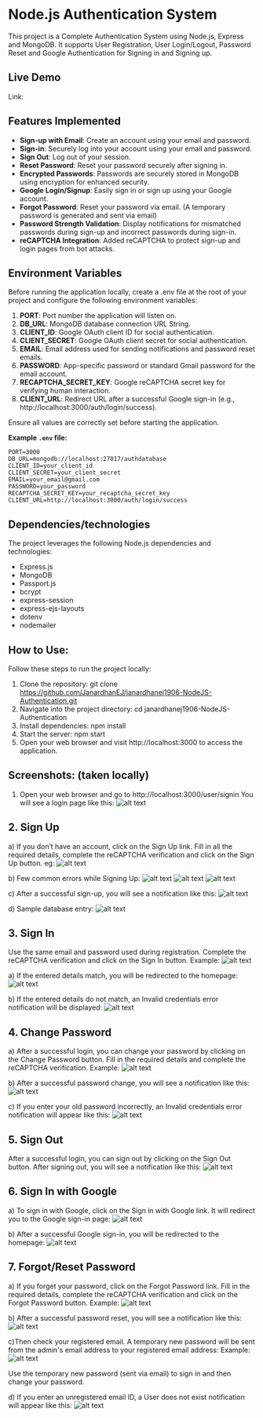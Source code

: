 # Node.js Authentication System

This project is a Complete Authentication System using Node.js, Express and MongoDB. It supports User Registration,
User Login/Logout, Password Reset and Google Authentication for Signing in and Signing up.


## Live Demo
Link:


## Features Implemented

- **Sign-up with Email**: Create an account using your email and password.
- **Sign-in**: Securely log into your account using your email and password.
- **Sign Out**: Log out of your session.
- **Reset Password**:  Reset your password securely after signing in.
- **Encrypted Passwords**: Passwords are securely stored in MongoDB using encryption for enhanced security.
- **Google Login/Signup**: Easily sign in or sign up using your Google account.
- **Forgot Password**:  Reset your password via email. (A temporary password is generated and sent via email)
- **Password Strength Validation**: Display notifications for mismatched passwords during sign-up and incorrect passwords during sign-in.
- **reCAPTCHA Integration**: Added reCAPTCHA to protect sign-up and login pages from bot attacks.


## Environment Variables

Before running the application locally, create a .env file at the root of your project and configure the following environment variables:

1. **PORT**: Port number the application will listen on.
2. **DB_URL**: MongoDB database connection URL String.
3. **CLIENT_ID**: Google OAuth client ID for social authentication.
4. **CLIENT_SECRET**: Google OAuth client secret for social authentication.
5. **EMAIL**: Email address used for sending notifications and password reset emails.
6. **PASSWORD**: App-specific password or standard Gmail password for the email account.
7. **RECAPTCHA_SECRET_KEY**: Google reCAPTCHA secret key for verifying human interaction.
8. **CLIENT_URL**: Redirect URL after a successful Google sign-in (e.g., http://localhost:3000/auth/login/success).

Ensure all values are correctly set before starting the application.

**Example `.env` file:**
```plaintext
PORT=3000
DB_URL=mongodb://localhost:27017/authdatabase  
CLIENT_ID=your_client_id 
CLIENT_SECRET=your_client_secret
EMAIL=your_email@gmail.com
PASSWORD=your_password
RECAPTCHA_SECRET_KEY=your_recaptcha_secret_key
CLIENT_URL=http://localhost:3000/auth/login/success
```


## Dependencies/technologies 

The project leverages the following Node.js dependencies and technologies:
- Express.js
- MongoDB
- Passport.js
- bcrypt
- express-session
- express-ejs-layouts
- dotenv
- nodemailer


## How to Use:

Follow these steps to run the project locally:
1. Clone the repository: git clone https://github.com/JanardhanEJ/janardhanej1906-NodeJS-Authentication.git
2. Navigate into the project directory: 
   cd janardhanej1906-NodeJS-Authentication
3. Install dependencies:
   npm install
4. Start the server:
   npm start
5. Open your web browser and visit http://localhost:3000 to access the application.


## Screenshots: (taken locally)
1. Open your web browser and go to http://localhost:3000/user/signin
You will see a login page like this:
![alt text](image-1.png)

## 2. Sign Up
a) If you don’t have an account, click on the Sign Up link.
Fill in all the required details, complete the reCAPTCHA verification and click on the Sign Up button.
eg: ![alt text](image-2.png)

b) Few common errors while Signing Up:
![alt text](image-17.png)
![alt text](image-18.png)
![alt text](image-19.png)

c) After a successful sign-up, you will see a notification like this:
![alt text](image-3.png)

d) Sample database entry:
![alt text](image-4.png)

## 3. Sign In
Use the same email and password used during registration.
Complete the reCAPTCHA verification and click on the Sign In button.
Example: ![alt text](image-5.png)

a) If the entered details match, you will be redirected to the homepage:
![alt text](image-6.png)

b) If the entered details do not match, an Invalid credentials error notification will be displayed:
![alt text](image-7.png)

## 4. Change Password
a) After a successful login, you can change your password by clicking on the Change Password button.
Fill in the required details and complete the reCAPTCHA verification.
Example: ![alt text](image-8.png)

b) After a successful password change, you will see a notification like this:
![alt text](image-9.png)

c) If you enter your old password incorrectly, an Invalid credentials error notification will appear like this:
![alt text](image-16.png)

## 5. Sign Out
After a successful login, you can sign out by clicking on the Sign Out button.
After signing out, you will see a notification like this:
![alt text](image-10.png)

## 6. Sign In with Google
a) To sign in with Google, click on the Sign in with Google link. It will redirect you to the Google sign-in page:
![alt text](image-11.png)

b) After a successful Google sign-in, you will be redirected to the homepage:
![alt text](image-6.png)

## 7. Forgot/Reset Password
a) If you forget your password, click on the Forgot Password link.
Fill in the required details, complete the reCAPTCHA verification and click on the Forgot Password button.
Example: ![alt text](image-12.png)

b) After a successful password reset, you will see a notification like this:
![alt text](image-13.png)

c)Then check your registered email. A temporary new password will be sent from the admin's email address to your registered email address:
Example: ![alt text](image-14.png)

Use the temporary new password (sent via email) to sign in and then change your password.

d) If you enter an unregistered email ID, a User does not exist notification will appear like this:
![alt text](image-15.png)
